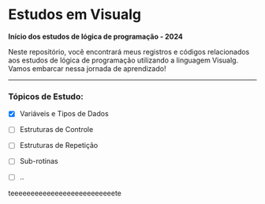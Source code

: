 
# Estudos em Visualg

**Início dos estudos de lógica de programação - 2024**

Neste repositório, você encontrará meus registros e códigos relacionados aos estudos de lógica de programação utilizando a linguagem Visualg. Vamos embarcar nessa jornada de aprendizado!

---

### Tópicos de Estudo:

- [x] Variáveis e Tipos de Dados
- [ ] Estruturas de Controle
- [ ] Estruturas de Repetição
- [ ] Sub-rotinas
- [ ] ..



teeeeeeeeeeeeeeeeeeeeeeeeeete 

<img href="https://www.bing.com/ck/a?!&&p=05b43bdd38e371eeJmltdHM9MTcwODczMjgwMCZpZ3VpZD0zYjZmNmJhMi0wNTA2LTY2YWMtMjZkOC03ODhjMDEwNjY0NDMmaW5zaWQ9NTU3Mg&ptn=3&ver=2&hsh=3&fclid=3b6f6ba2-0506-66ac-26d8-788c01066443&u=a1L2ltYWdlcy9zZWFyY2g_cT1pbWFnZW0lMjB0aGlhZ28lMjBmcm90YSZGT1JNPUlRRlJCQSZpZD1BQ0NGQzQ1REIzNTg0MkUzOUVCNkE5QjE0QzA0OTg1Qjg1ODZFNzc0&ntb=1" />

